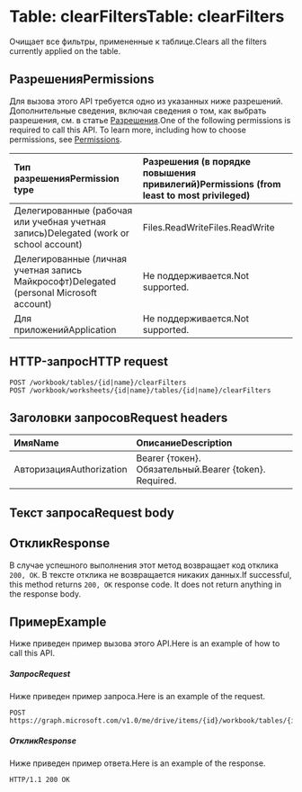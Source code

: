 # <a name="table-clearfilters"></a><span data-ttu-id="bd530-101">Table: clearFilters</span><span class="sxs-lookup"><span data-stu-id="bd530-101">Table: clearFilters</span></span>

<span data-ttu-id="bd530-102">Очищает все фильтры, примененные к таблице.</span><span class="sxs-lookup"><span data-stu-id="bd530-102">Clears all the filters currently applied on the table.</span></span>
## <a name="permissions"></a><span data-ttu-id="bd530-103">Разрешения</span><span class="sxs-lookup"><span data-stu-id="bd530-103">Permissions</span></span>
<span data-ttu-id="bd530-p101">Для вызова этого API требуется одно из указанных ниже разрешений. Дополнительные сведения, включая сведения о том, как выбрать разрешения, см. в статье [Разрешения](../../../concepts/permissions_reference.md).</span><span class="sxs-lookup"><span data-stu-id="bd530-p101">One of the following permissions is required to call this API. To learn more, including how to choose permissions, see [Permissions](../../../concepts/permissions_reference.md).</span></span>

|<span data-ttu-id="bd530-106">Тип разрешения</span><span class="sxs-lookup"><span data-stu-id="bd530-106">Permission type</span></span>      | <span data-ttu-id="bd530-107">Разрешения (в порядке повышения привилегий)</span><span class="sxs-lookup"><span data-stu-id="bd530-107">Permissions (from least to most privileged)</span></span>              |
|:--------------------|:---------------------------------------------------------|
|<span data-ttu-id="bd530-108">Делегированные (рабочая или учебная учетная запись)</span><span class="sxs-lookup"><span data-stu-id="bd530-108">Delegated (work or school account)</span></span> | <span data-ttu-id="bd530-109">Files.ReadWrite</span><span class="sxs-lookup"><span data-stu-id="bd530-109">Files.ReadWrite</span></span>    |
|<span data-ttu-id="bd530-110">Делегированные (личная учетная запись Майкрософт)</span><span class="sxs-lookup"><span data-stu-id="bd530-110">Delegated (personal Microsoft account)</span></span> | <span data-ttu-id="bd530-111">Не поддерживается.</span><span class="sxs-lookup"><span data-stu-id="bd530-111">Not supported.</span></span>    |
|<span data-ttu-id="bd530-112">Для приложений</span><span class="sxs-lookup"><span data-stu-id="bd530-112">Application</span></span> | <span data-ttu-id="bd530-113">Не поддерживается.</span><span class="sxs-lookup"><span data-stu-id="bd530-113">Not supported.</span></span> |

## <a name="http-request"></a><span data-ttu-id="bd530-114">HTTP-запрос</span><span class="sxs-lookup"><span data-stu-id="bd530-114">HTTP request</span></span>
<!-- { "blockType": "ignored" } -->
```http
POST /workbook/tables/{id|name}/clearFilters
POST /workbook/worksheets/{id|name}/tables/{id|name}/clearFilters

```
## <a name="request-headers"></a><span data-ttu-id="bd530-115">Заголовки запросов</span><span class="sxs-lookup"><span data-stu-id="bd530-115">Request headers</span></span>
| <span data-ttu-id="bd530-116">Имя</span><span class="sxs-lookup"><span data-stu-id="bd530-116">Name</span></span>       | <span data-ttu-id="bd530-117">Описание</span><span class="sxs-lookup"><span data-stu-id="bd530-117">Description</span></span>|
|:---------------|:----------|
| <span data-ttu-id="bd530-118">Авторизация</span><span class="sxs-lookup"><span data-stu-id="bd530-118">Authorization</span></span>  | <span data-ttu-id="bd530-p102">Bearer {токен}. Обязательный.</span><span class="sxs-lookup"><span data-stu-id="bd530-p102">Bearer {token}. Required.</span></span> |

## <a name="request-body"></a><span data-ttu-id="bd530-121">Текст запроса</span><span class="sxs-lookup"><span data-stu-id="bd530-121">Request body</span></span>

## <a name="response"></a><span data-ttu-id="bd530-122">Отклик</span><span class="sxs-lookup"><span data-stu-id="bd530-122">Response</span></span>

<span data-ttu-id="bd530-p103">В случае успешного выполнения этот метод возвращает код отклика `200, OK`. В тексте отклика не возвращается никаких данных.</span><span class="sxs-lookup"><span data-stu-id="bd530-p103">If successful, this method returns `200, OK` response code. It does not return anything in the response body.</span></span>

## <a name="example"></a><span data-ttu-id="bd530-125">Пример</span><span class="sxs-lookup"><span data-stu-id="bd530-125">Example</span></span>
<span data-ttu-id="bd530-126">Ниже приведен пример вызова этого API.</span><span class="sxs-lookup"><span data-stu-id="bd530-126">Here is an example of how to call this API.</span></span>
##### <a name="request"></a><span data-ttu-id="bd530-127">Запрос</span><span class="sxs-lookup"><span data-stu-id="bd530-127">Request</span></span>
<span data-ttu-id="bd530-128">Ниже приведен пример запроса.</span><span class="sxs-lookup"><span data-stu-id="bd530-128">Here is an example of the request.</span></span>
<!-- {
  "blockType": "request",
  "name": "table_clearfilters"
}-->
```http
POST https://graph.microsoft.com/v1.0/me/drive/items/{id}/workbook/tables/{id|name}/clearFilters
```

##### <a name="response"></a><span data-ttu-id="bd530-129">Отклик</span><span class="sxs-lookup"><span data-stu-id="bd530-129">Response</span></span>
<span data-ttu-id="bd530-130">Ниже приведен пример ответа.</span><span class="sxs-lookup"><span data-stu-id="bd530-130">Here is an example of the response.</span></span> 
<!-- {
  "blockType": "response",
  "truncated": true,
  "@odata.type": "microsoft.graph.none"
} -->
```http
HTTP/1.1 200 OK
```

<!-- uuid: 8fcb5dbc-d5aa-4681-8e31-b001d5168d79
2015-10-25 14:57:30 UTC -->
<!-- {
  "type": "#page.annotation",
  "description": "Table: clearFilters",
  "keywords": "",
  "section": "documentation",
  "tocPath": ""
}-->